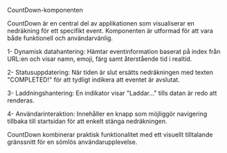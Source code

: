 CountDown-komponenten

CountDown är en central del av applikationen som visualiserar en nedräkning för ett specifikt event. Komponenten är utformad för att vara både funktionell och användarvänlig.


1- Dynamisk datahantering: Hämtar eventinformation baserat på index från URL:en och visar namn, emoji, färg samt återstående tid i realtid.

2- Statusuppdatering: När tiden är slut ersätts nedräkningen med texten "COMPLETED!" för att tydligt indikera att eventet är avslutat.

3- Laddningshantering: En indikator visar "Laddar..." tills datan är redo att renderas.

4- Användarinteraktion: Innehåller en knapp som möjliggör navigering tillbaka till startsidan för att enkelt stänga nedräkningen.

CountDown kombinerar praktisk funktionalitet med ett visuellt tilltalande gränssnitt för en sömlös användarupplevelse.

